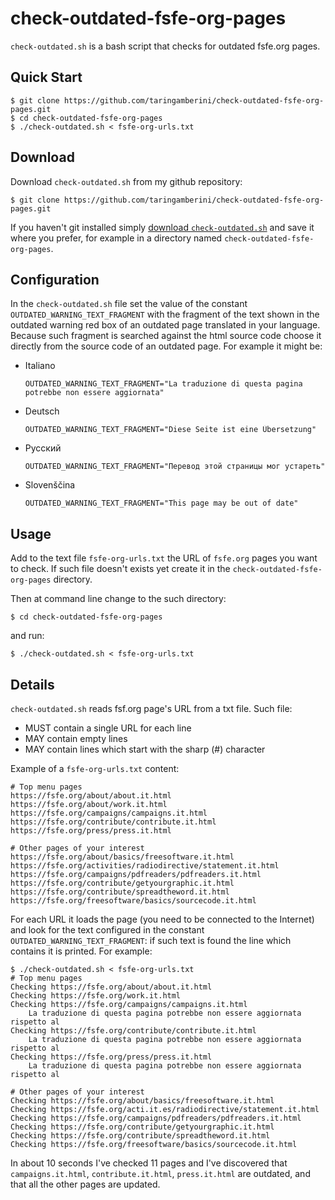 # check-outdated-fsfe-org-pages

`check-outdated.sh` is a bash script that checks for outdated fsfe.org pages.


## Quick Start

    $ git clone https://github.com/taringamberini/check-outdated-fsfe-org-pages.git
    $ cd check-outdated-fsfe-org-pages
    $ ./check-outdated.sh < fsfe-org-urls.txt


## Download

Download `check-outdated.sh` from my github repository:

    $ git clone https://github.com/taringamberini/check-outdated-fsfe-org-pages.git

If you haven't git installed simply
[download `check-outdated.sh`](https://raw.githubusercontent.com/taringamberini/check-outdated-fsfe-org-pages/master/check-outdated.sh)
and save it where you prefer, for example in a directory named
`check-outdated-fsfe-org-pages`.


## Configuration

In the `check-outdated.sh` file set the value of the constant
`OUTDATED_WARNING_TEXT_FRAGMENT` with the fragment of the text shown in the 
outdated warning red box of an outdated page translated in your language.
Because such fragment is searched against the html source code choose it
directly from the source code of an outdated page. For example it might be:

* Italiano
  
      OUTDATED_WARNING_TEXT_FRAGMENT="La traduzione di questa pagina potrebbe non essere aggiornata"

* Deutsch

      OUTDATED_WARNING_TEXT_FRAGMENT="Diese Seite ist eine Übersetzung"

* Русский

      OUTDATED_WARNING_TEXT_FRAGMENT="Перевод этой страницы мог устареть"

* Slovenščina

      OUTDATED_WARNING_TEXT_FRAGMENT="This page may be out of date"


## Usage

Add to the text file `fsfe-org-urls.txt` the URL of `fsfe.org` pages you want to
check. If such file doesn't exists yet create it in the
`check-outdated-fsfe-org-pages` directory.

Then at command line change to the such directory:

    $ cd check-outdated-fsfe-org-pages

and run:

    $ ./check-outdated.sh < fsfe-org-urls.txt


## Details

`check-outdated.sh` reads fsf.org page's URL from a txt file. Such file:

* MUST contain a single URL for each line
* MAY contain empty lines
* MAY contain lines which start with the sharp (#) character

Example of a `fsfe-org-urls.txt` content:

    # Top menu pages
    https://fsfe.org/about/about.it.html 
    https://fsfe.org/about/work.it.html 
    https://fsfe.org/campaigns/campaigns.it.html 
    https://fsfe.org/contribute/contribute.it.html
    https://fsfe.org/press/press.it.html

    # Other pages of your interest
    https://fsfe.org/about/basics/freesoftware.it.html
    https://fsfe.org/activities/radiodirective/statement.it.html
    https://fsfe.org/campaigns/pdfreaders/pdfreaders.it.html
    https://fsfe.org/contribute/getyourgraphic.it.html
    https://fsfe.org/contribute/spreadtheword.it.html
    https://fsfe.org/freesoftware/basics/sourcecode.it.html

For each URL it loads the page (you need to be connected to the
Internet) and look for the text configured in the constant
`OUTDATED_WARNING_TEXT_FRAGMENT`: if such text is found the line
which contains it is printed. For example:

    $ ./check-outdated.sh < fsfe-org-urls.txt 
    # Top menu pages
    Checking https://fsfe.org/about/about.it.html
    Checking https://fsfe.org/work.it.html
    Checking https://fsfe.org/campaigns/campaigns.it.html
        La traduzione di questa pagina potrebbe non essere aggiornata rispetto al
    Checking https://fsfe.org/contribute/contribute.it.html
        La traduzione di questa pagina potrebbe non essere aggiornata rispetto al
    Checking https://fsfe.org/press/press.it.html
        La traduzione di questa pagina potrebbe non essere aggiornata rispetto al
    
    # Other pages of your interest
    Checking https://fsfe.org/about/basics/freesoftware.it.html
    Checking https://fsfe.org/acti.it.es/radiodirective/statement.it.html
    Checking https://fsfe.org/campaigns/pdfreaders/pdfreaders.it.html
    Checking https://fsfe.org/contribute/getyourgraphic.it.html
    Checking https://fsfe.org/contribute/spreadtheword.it.html
    Checking https://fsfe.org/freesoftware/basics/sourcecode.it.html

In about 10 seconds I've checked 11 pages and I've discovered that
`campaigns.it.html`, `contribute.it.html`, `press.it.html` are
outdated, and that all the other pages are updated.


